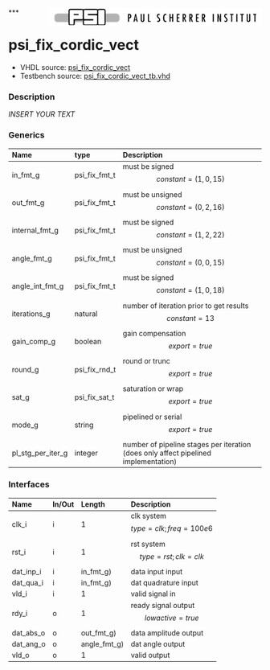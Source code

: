 <img align="right" src="../doc/psi_logo.png">
***

# psi_fix_cordic_vect
 - VHDL source: [psi_fix_cordic_vect](../hdl/psi_fix_cordic_vect.vhd)
 - Testbench source: [psi_fix_cordic_vect_tb.vhd](../testbench/psi_fix_cordic_vect_tb/psi_fix_cordic_vect_tb.vhd)

### Description
*INSERT YOUR TEXT*

### Generics
| Name              | type          | Description                                                                         |
|:------------------|:--------------|:------------------------------------------------------------------------------------|
| in_fmt_g          | psi_fix_fmt_t | must be signed $$ constant=(1,0,15) $$                                              |
| out_fmt_g         | psi_fix_fmt_t | must be unsigned $$ constant=(0,2,16) $$                                            |
| internal_fmt_g    | psi_fix_fmt_t | must be signed $$ constant=(1,2,22) $$                                              |
| angle_fmt_g       | psi_fix_fmt_t | must be unsigned $$ constant=(0,0,15) $$                                            |
| angle_int_fmt_g   | psi_fix_fmt_t | must be signed $$ constant=(1,0,18) $$                                              |
| iterations_g      | natural       | number of iteration prior to get results $$ constant=13 $$                          |
| gain_comp_g       | boolean       | gain compensation $$ export=true $$                                                 |
| round_g           | psi_fix_rnd_t | round or trunc $$ export=true $$                                                    |
| sat_g             | psi_fix_sat_t | saturation or wrap $$ export=true $$                                                |
| mode_g            | string        | pipelined or serial $$ export=true $$                                               |
| pl_stg_per_iter_g | integer       | number of pipeline stages per iteration (does only affect pipelined implementation) |

### Interfaces
| Name      | In/Out   | Length       | Description                              |
|:----------|:---------|:-------------|:-----------------------------------------|
| clk_i     | i        | 1            | clk system $$ type=clk; freq=100e6 $$    |
| rst_i     | i        | 1            | rst system $$ type=rst; clk=clk $$       |
| dat_inp_i | i        | in_fmt_g)    | data input input                         |
| dat_qua_i | i        | in_fmt_g)    | dat quadrature input                     |
| vld_i     | i        | 1            | valid signal in                          |
| rdy_i     | o        | 1            | ready signal output $$ lowactive=true $$ |
| dat_abs_o | o        | out_fmt_g)   | data amplitude output                    |
| dat_ang_o | o        | angle_fmt_g) | dat angle output                         |
| vld_o     | o        | 1            | valid output                             |